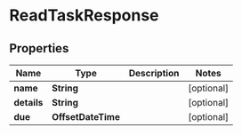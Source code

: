 

# ReadTaskResponse


## Properties

| Name | Type | Description | Notes |
|------------ | ------------- | ------------- | -------------|
|**name** | **String** |  |  [optional] |
|**details** | **String** |  |  [optional] |
|**due** | **OffsetDateTime** |  |  [optional] |



